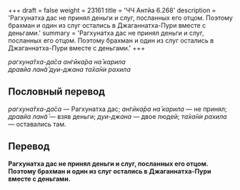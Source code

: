+++
draft = false
weight = 23161
title = 'ЧЧ Антйа 6.268'
description = 'Рагхунатха дас не принял деньги и слуг, посланных его отцом. Поэтому брахман и один из слуг остались в Джаганнатха-Пури вместе с деньгами.'
summary = 'Рагхунатха дас не принял деньги и слуг, посланных его отцом. Поэтому брахман и один из слуг остались в Джаганнатха-Пури вместе с деньгами.'
+++

_рагхуна̄тха-да̄са ан̇гӣка̄ра на̄ карила  
дравйа лан̃а̄ дуи-джана та̄ха̄н̇и рахила_

## Пословный перевод

_рагхуна̄тха_\-_да̄са_ — Рагхунатха дас; _ан̇гӣка̄ра_ _на̄_ _карила_ — не принял; _дравйа_ _лан̃а̄_ — взяв деньги; _дуи_\-_джана_ — двое людей; _та̄ха̄н̇и_ _рахила_ — оставались там.

## Перевод

**Рагхунатха дас не принял деньги и слуг, посланных его отцом. Поэтому брахман и один из слуг остались в Джаганнатха-Пури вместе с деньгами.**
